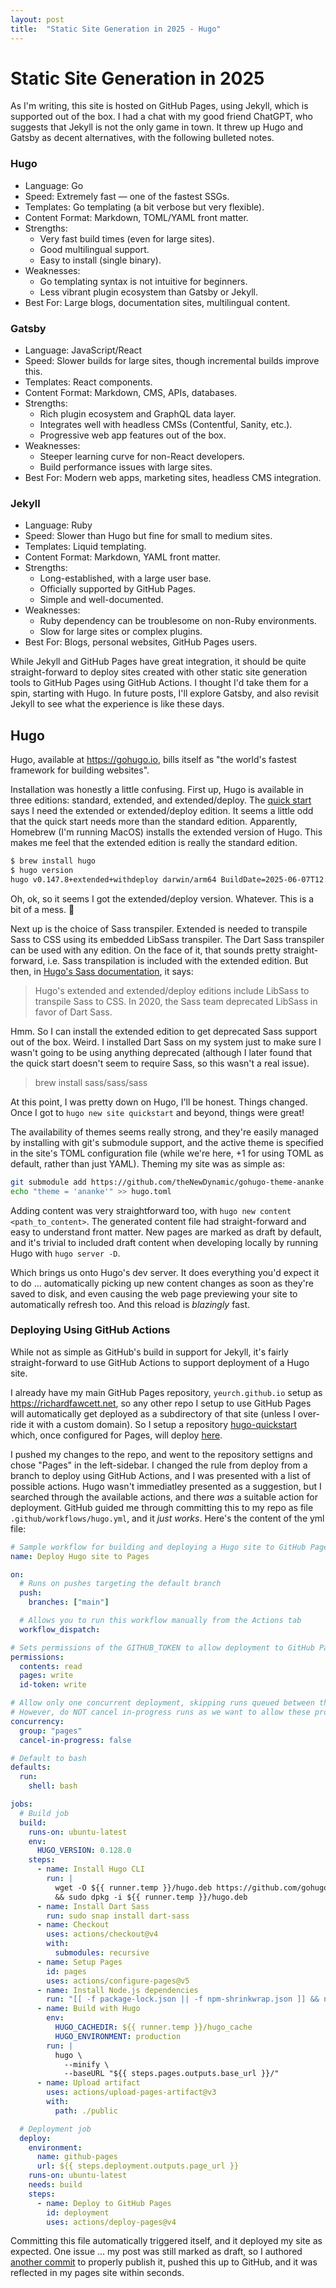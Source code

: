 ```yaml
---
layout: post
title:  "Static Site Generation in 2025 - Hugo"
---
```

# Static Site Generation in 2025

As I'm writing, this site is hosted on GitHub Pages, using Jekyll, which is supported out of the box.  I had a chat with my good friend ChatGPT, who suggests that Jekyll is not the only game in town.  It threw up Hugo and Gatsby as decent alternatives, with the following bulleted notes.

### Hugo
- Language: Go
- Speed: Extremely fast — one of the fastest SSGs.
- Templates: Go templating (a bit verbose but very flexible).
- Content Format: Markdown, TOML/YAML front matter.
- Strengths:
  - Very fast build times (even for large sites).
  - Good multilingual support.
  - Easy to install (single binary).
- Weaknesses:
  - Go templating syntax is not intuitive for beginners.
  - Less vibrant plugin ecosystem than Gatsby or Jekyll.
- Best For: Large blogs, documentation sites, multilingual content.

### Gatsby
- Language: JavaScript/React
- Speed: Slower builds for large sites, though incremental builds improve this.
- Templates: React components.
- Content Format: Markdown, CMS, APIs, databases.
- Strengths:
  - Rich plugin ecosystem and GraphQL data layer.
  - Integrates well with headless CMSs (Contentful, Sanity, etc.).
  - Progressive web app features out of the box.
- Weaknesses:
  - Steeper learning curve for non-React developers.
  - Build performance issues with large sites.
- Best For: Modern web apps, marketing sites, headless CMS integration.

### Jekyll
- Language: Ruby
- Speed: Slower than Hugo but fine for small to medium sites.
- Templates: Liquid templating.
- Content Format: Markdown, YAML front matter.
- Strengths:
  - Long-established, with a large user base.
  - Officially supported by GitHub Pages.
  - Simple and well-documented.
- Weaknesses:
  - Ruby dependency can be troublesome on non-Ruby environments.
  - Slow for large sites or complex plugins.
- Best For: Blogs, personal websites, GitHub Pages users.

While Jekyll and GitHub Pages have great integration, it should be quite straight-forward to deploy sites created with other static site generation tools to GitHub Pages using GitHub Actions.  I thought I'd take them for a spin, starting with Hugo.  In future posts, I'll explore Gatsby, and also revisit Jekyll to see what the experience is like these days.

## Hugo

Hugo, available at https://gohugo.io, bills itself as "the world's fastest framework for building websites".

Installation was honestly a little confusing.  First up, Hugo is available in three editions: standard, extended, and extended/deploy.  The [quick start](https://gohugo.io/getting-started/quick-start/) says I need the extended or extended/deploy edition.  It seems a little odd that the quick start needs more than the standard edition.  Apparently, Homebrew (I'm running MacOS) installs the extended version of Hugo.  This makes me feel that the extended edition is really the standard edition.

```bash
$ brew install hugo
$ hugo version
hugo v0.147.8+extended+withdeploy darwin/arm64 BuildDate=2025-06-07T12:59:52Z VendorInfo=brew
```

Oh, ok, so it seems I got the extended/deploy version.  Whatever.  This is a bit of a mess. 🤔

Next up is the choice of Sass transpiler.  Extended is needed to transpile Sass to CSS using its embedded LibSass transpiler.  The Dart Sass transpiler can be used with any edition.  On the face of it, that sounds pretty straight-forward, i.e. Sass transpilation is included with the extended edition.  But then, in [Hugo's Sass documentation](https://gohugo.io/functions/css/sass/#dart-sass), it says:

> Hugo's extended and extended/deploy editions include LibSass to transpile Sass to CSS. In 2020, the Sass team deprecated LibSass in favor of Dart Sass.

Hmm. So I can install the extended edition to get deprecated Sass support out of the box.  Weird.  I installed Dart Sass on my system just to make sure I wasn't going to be using anything deprecated (although I later found that the quick start doesn't seem to require Sass, so this wasn't a real issue).

> brew install sass/sass/sass

At this point, I was pretty down on Hugo, I'll be honest.  Things changed.  Once I got to `hugo new site quickstart` and beyond, things were great!

The availability of themes seems really strong, and they're easily managed by installing with git's submodule support, and the active theme is specified in the site's TOML configuration file (while we're here, +1 for using TOML as default, rather than just YAML).  Theming my site was as simple as:

```bash
git submodule add https://github.com/theNewDynamic/gohugo-theme-ananke.git themes/ananke
echo "theme = 'ananke'" >> hugo.toml
```

Adding content was very straightforward too, with `hugo new content <path_to_content>`. The generated content file had straight-forward and easy to understand front matter.  New pages are marked as draft by default, and it's trivial to included draft content when developing locally by running Hugo with `hugo server -D`.

Which brings us onto Hugo's dev server.  It does everything you'd expect it to do ... automatically picking up new content changes as soon as they're saved to disk, and even causing the web page previewing your site to automatically refresh too.  And this reload is _blazingly_ fast.

### Deploying Using GitHub Actions

While not as simple as GitHub's build in support for Jekyll, it's fairly straight-forward to use GitHub Actions to support deployment of a Hugo site.

I already have my main GitHub Pages repository, `yeurch.github.io` setup as https://richardfawcett.net, so any other repo I setup to use GitHub Pages will automatically get deployed as a subdirectory of that site (unless I over-ride it with a custom domain).  So I setup a repository [hugo-quickstart](https://github.com/yeurch/hugo-quickstart) which, once configured for Pages, will deploy [here](https://richardfawcett.net/hugo-quickstart).

I pushed my changes to the repo, and went to the repository settigns and chose "Pages" in the left-sidebar.  I changed the rule from deploy from a branch to deploy using GitHub Actions, and I was presented with a list of possible actions.  Hugo wasn't immediatley presented as a suggestion, but I searched through the available actions, and there _was_ a suitable action for deployment.  GitHub guided me through committing this to my repo as file `.github/workflows/hugo.yml`, and it _just works_.  Here's the content of the yml file:

```yml
# Sample workflow for building and deploying a Hugo site to GitHub Pages
name: Deploy Hugo site to Pages

on:
  # Runs on pushes targeting the default branch
  push:
    branches: ["main"]

  # Allows you to run this workflow manually from the Actions tab
  workflow_dispatch:

# Sets permissions of the GITHUB_TOKEN to allow deployment to GitHub Pages
permissions:
  contents: read
  pages: write
  id-token: write

# Allow only one concurrent deployment, skipping runs queued between the run in-progress and latest queued.
# However, do NOT cancel in-progress runs as we want to allow these production deployments to complete.
concurrency:
  group: "pages"
  cancel-in-progress: false

# Default to bash
defaults:
  run:
    shell: bash

jobs:
  # Build job
  build:
    runs-on: ubuntu-latest
    env:
      HUGO_VERSION: 0.128.0
    steps:
      - name: Install Hugo CLI
        run: |
          wget -O ${{ runner.temp }}/hugo.deb https://github.com/gohugoio/hugo/releases/download/v${HUGO_VERSION}/hugo_extended_${HUGO_VERSION}_linux-amd64.deb \
          && sudo dpkg -i ${{ runner.temp }}/hugo.deb
      - name: Install Dart Sass
        run: sudo snap install dart-sass
      - name: Checkout
        uses: actions/checkout@v4
        with:
          submodules: recursive
      - name: Setup Pages
        id: pages
        uses: actions/configure-pages@v5
      - name: Install Node.js dependencies
        run: "[[ -f package-lock.json || -f npm-shrinkwrap.json ]] && npm ci || true"
      - name: Build with Hugo
        env:
          HUGO_CACHEDIR: ${{ runner.temp }}/hugo_cache
          HUGO_ENVIRONMENT: production
        run: |
          hugo \
            --minify \
            --baseURL "${{ steps.pages.outputs.base_url }}/"
      - name: Upload artifact
        uses: actions/upload-pages-artifact@v3
        with:
          path: ./public

  # Deployment job
  deploy:
    environment:
      name: github-pages
      url: ${{ steps.deployment.outputs.page_url }}
    runs-on: ubuntu-latest
    needs: build
    steps:
      - name: Deploy to GitHub Pages
        id: deployment
        uses: actions/deploy-pages@v4

```

Committing this file automatically triggered itself, and it deployed my site as expected.  One issue ... my post was still marked as draft, so I authored [another commit](https://github.com/yeurch/hugo-quickstart/commit/957f8a2fe0aaf8c91c6a75585f9b70fe3a07f942) to properly publish it, pushed this up to GitHub, and it was reflected in my pages site within seconds.
